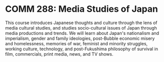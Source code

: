 # COMM 288: Media Studies of Japan

This course introduces Japanese thoughts and culture through the lens of media cultural studies, and studies socio-cultural issues of Japan through media productions and trends. We will learn about Japan's nationalism and imperialism, gender and family ideologies, post-Bubble economic misery and homelessness, memories of war, feminist and minority struggles, working culture, technology, and post-Fukushima philosophy of survival in film, commercials, print media, news, and TV shows.